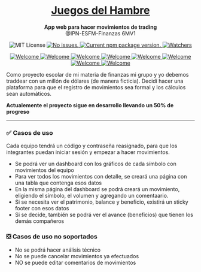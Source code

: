 <h1 align="center">
  <a href="#">
    Juegos del Hambre
  </a>
</h1>

<p align="center">
  <strong>App web para hacer movimientos de trading</strong><br>
  @IPN-ESFM-Finanzas 6MV1
</p>


<p align="center">
    <img src="https://img.shields.io/github/license/JoulesCH/juegos_del_hambre.svg" alt="MIT License" />

  <a href="#">
    <img src="https://img.shields.io/github/issues/JoulesCH/juegos_del_hambre.svg" alt="No issues." />
  </a>

  <a href="#">
    <img src="https://img.shields.io/github/watchers/JoulesCH/juegos_del_hambre.svg" alt="Current npm package version." />
  </a>

  <a href="#">
    <img src="https://img.shields.io/badge/PRs-welcome-brightgreen.svg" alt="Watchers" />
  </a>
</p>

<p align="center">
    <a href="#">
        <img src="https://img.shields.io/badge/javascript-%23323330.svg?style=for-the-badge&logo=javascript&logoColor=%23F7DF1E" alt="Welcome" />
    </a>
    <a href="#">
        <img src="https://img.shields.io/badge/bootstrap-%23563D7C.svg?style=for-the-badge&logo=bootstrap&logoColor=white" alt="Welcome" />
    </a>
    <a href="#">
        <img src="https://img.shields.io/badge/SASS-hotpink.svg?style=for-the-badge&logo=SASS&logoColor=white" alt="Welcome" />
    </a>
    <a href="#">
        <img src="https://img.shields.io/badge/chart.js-F5788D.svg?style=for-the-badge&logo=chart.js&logoColor=white" alt="Welcome" />
    </a>
    <a href="#">
        <img src="https://img.shields.io/badge/flask-%23000.svg?style=for-the-badge&logo=flask&logoColor=white" alt="Welcome" />
    </a>
    <a href="#">
        <img src="https://img.shields.io/badge/docker-%230db7ed.svg?style=for-the-badge&logo=docker&logoColor=white" alt="Welcome" />
    </a>
    <a href="#">
        <img src="https://img.shields.io/badge/postgres-%23316192.svg?style=for-the-badge&logo=postgresql&logoColor=white" alt="Welcome" />
    </a>
    <a href="#">
        <img src="https://img.shields.io/badge/Yahoo!-6001D2?style=for-the-badge&logo=Yahoo!&logoColor=white" alt="Welcome" />
    </a>
</p>

Como proyecto escolar de mi materia de finanzas mi grupo y yo debemos traddear con un millón de dólares (de manera ficticia). Decidí hacer una plataforma para que el registro de movimientos sea formal y los cálculos sean automáticos. 

**Actualemente el proyecto sigue en desarrollo llevando un 50% de progreso**

---
### ✅ Casos de uso
Cada equipo tendrá un código y contraseña reasignado, para que los integrantes puedan iniciar sesión y empezar a hacer movimientos.


- Se podrá ver un dashboard con los gráficos de cada símbolo con movimientos del equipo
- Para ver todos los movimientos con detalle, se creará una página con una tabla que contenga esos datos
- En la misma página del dashboard se podrá creará un movimiento, eligiendo el símbolo, el volumen y agregando un comentaario.
- Si se necesita ver el patrimonio, balance y beneficio, existirá un sticky footer con esos datos
- Si se decide, también se podrá ver el avance (beneficios) que tienen los demás compañeros


### ❎ Casos de uso no soportados
  - No se podrá hacer análisis técnico 
  - No se puede cancelar movimientos ya efectuados
  - NO se puede editar comentarios de movimientos
